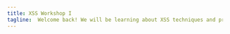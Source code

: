 ```yaml
---
title: XSS Workshop I
tagline:  Welcome back! We will be learning about XSS techniques and prevention.
---
```


